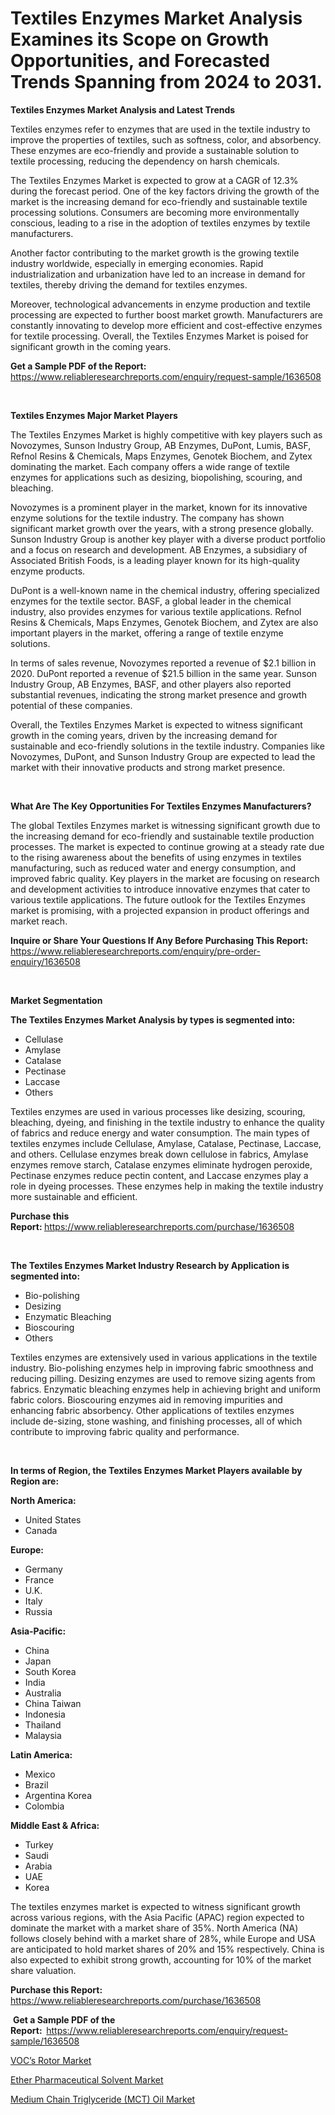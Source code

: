 <p><h1>Textiles Enzymes Market Analysis Examines its Scope on Growth Opportunities, and Forecasted Trends Spanning from 2024 to 2031.</h1></p><p><strong>Textiles Enzymes Market Analysis and Latest Trends</strong></p>
<p><p>Textiles enzymes refer to enzymes that are used in the textile industry to improve the properties of textiles, such as softness, color, and absorbency. These enzymes are eco-friendly and provide a sustainable solution to textile processing, reducing the dependency on harsh chemicals.</p><p>The Textiles Enzymes Market is expected to grow at a CAGR of 12.3% during the forecast period. One of the key factors driving the growth of the market is the increasing demand for eco-friendly and sustainable textile processing solutions. Consumers are becoming more environmentally conscious, leading to a rise in the adoption of textiles enzymes by textile manufacturers.</p><p>Another factor contributing to the market growth is the growing textile industry worldwide, especially in emerging economies. Rapid industrialization and urbanization have led to an increase in demand for textiles, thereby driving the demand for textiles enzymes.</p><p>Moreover, technological advancements in enzyme production and textile processing are expected to further boost market growth. Manufacturers are constantly innovating to develop more efficient and cost-effective enzymes for textile processing. Overall, the Textiles Enzymes Market is poised for significant growth in the coming years.</p></p>
<p><strong>Get a Sample PDF of the Report:&nbsp;</strong> <a href="https://www.reliableresearchreports.com/enquiry/request-sample/1636508">https://www.reliableresearchreports.com/enquiry/request-sample/1636508</a></p>
<p>&nbsp;</p>
<p><strong>Textiles Enzymes Major Market Players</strong></p>
<p><p>The Textiles Enzymes Market is highly competitive with key players such as Novozymes, Sunson Industry Group, AB Enzymes, DuPont, Lumis, BASF, Refnol Resins & Chemicals, Maps Enzymes, Genotek Biochem, and Zytex dominating the market. Each company offers a wide range of textile enzymes for applications such as desizing, biopolishing, scouring, and bleaching.</p><p>Novozymes is a prominent player in the market, known for its innovative enzyme solutions for the textile industry. The company has shown significant market growth over the years, with a strong presence globally. Sunson Industry Group is another key player with a diverse product portfolio and a focus on research and development. AB Enzymes, a subsidiary of Associated British Foods, is a leading player known for its high-quality enzyme products.</p><p>DuPont is a well-known name in the chemical industry, offering specialized enzymes for the textile sector. BASF, a global leader in the chemical industry, also provides enzymes for various textile applications. Refnol Resins & Chemicals, Maps Enzymes, Genotek Biochem, and Zytex are also important players in the market, offering a range of textile enzyme solutions.</p><p>In terms of sales revenue, Novozymes reported a revenue of $2.1 billion in 2020. DuPont reported a revenue of $21.5 billion in the same year. Sunson Industry Group, AB Enzymes, BASF, and other players also reported substantial revenues, indicating the strong market presence and growth potential of these companies.</p><p>Overall, the Textiles Enzymes Market is expected to witness significant growth in the coming years, driven by the increasing demand for sustainable and eco-friendly solutions in the textile industry. Companies like Novozymes, DuPont, and Sunson Industry Group are expected to lead the market with their innovative products and strong market presence.</p></p>
<p>&nbsp;</p>
<p><strong>What Are The Key Opportunities For Textiles Enzymes Manufacturers?</strong></p>
<p><p>The global Textiles Enzymes market is witnessing significant growth due to the increasing demand for eco-friendly and sustainable textile production processes. The market is expected to continue growing at a steady rate due to the rising awareness about the benefits of using enzymes in textiles manufacturing, such as reduced water and energy consumption, and improved fabric quality. Key players in the market are focusing on research and development activities to introduce innovative enzymes that cater to various textile applications. The future outlook for the Textiles Enzymes market is promising, with a projected expansion in product offerings and market reach.</p></p>
<p><strong>Inquire or Share Your Questions If Any Before Purchasing This Report:</strong> <a href="https://www.reliableresearchreports.com/enquiry/pre-order-enquiry/1636508">https://www.reliableresearchreports.com/enquiry/pre-order-enquiry/1636508</a></p>
<p>&nbsp;</p>
<p><strong>Market Segmentation</strong></p>
<p><strong>The Textiles Enzymes Market Analysis by types is segmented into:</strong></p>
<p><ul><li>Cellulase</li><li>Amylase</li><li>Catalase</li><li>Pectinase</li><li>Laccase</li><li>Others</li></ul></p>
<p><p>Textiles enzymes are used in various processes like desizing, scouring, bleaching, dyeing, and finishing in the textile industry to enhance the quality of fabrics and reduce energy and water consumption. The main types of textiles enzymes include Cellulase, Amylase, Catalase, Pectinase, Laccase, and others. Cellulase enzymes break down cellulose in fabrics, Amylase enzymes remove starch, Catalase enzymes eliminate hydrogen peroxide, Pectinase enzymes reduce pectin content, and Laccase enzymes play a role in dyeing processes. These enzymes help in making the textile industry more sustainable and efficient.</p></p>
<p><strong>Purchase this Report:&nbsp;</strong><a href="https://www.reliableresearchreports.com/purchase/1636508">https://www.reliableresearchreports.com/purchase/1636508</a></p>
<p>&nbsp;</p>
<p><strong>The Textiles Enzymes Market Industry Research by Application is segmented into:</strong></p>
<p><ul><li>Bio-polishing</li><li>Desizing</li><li>Enzymatic Bleaching</li><li>Bioscouring</li><li>Others</li></ul></p>
<p><p>Textiles enzymes are extensively used in various applications in the textile industry. Bio-polishing enzymes help in improving fabric smoothness and reducing pilling. Desizing enzymes are used to remove sizing agents from fabrics. Enzymatic bleaching enzymes help in achieving bright and uniform fabric colors. Bioscouring enzymes aid in removing impurities and enhancing fabric absorbency. Other applications of textiles enzymes include de-sizing, stone washing, and finishing processes, all of which contribute to improving fabric quality and performance.</p></p>
<p>&nbsp;</p>
<p><strong>In terms of Region, the Textiles Enzymes Market Players available by Region are:</strong></p>
<p>
    <p> <strong> North America: </strong>
        <ul>
            <li>United States</li>
            <li>Canada</li>
        </ul>
        </p> 
    <p> <strong> Europe: </strong>
        <ul>
            <li>Germany</li>
            <li>France</li>
            <li>U.K.</li>
            <li>Italy</li>
            <li>Russia</li>
        </ul>
        </p> 
    <p> <strong> Asia-Pacific: </strong>
        <ul>
            <li>China</li>
            <li>Japan</li>
            <li>South Korea</li>
            <li>India</li>
            <li>Australia</li>
            <li>China Taiwan</li>
            <li>Indonesia</li>
            <li>Thailand</li>
            <li>Malaysia</li>
        </ul>
        </p> 
    <p> <strong> Latin America: </strong>
        <ul>
            <li>Mexico</li>
            <li>Brazil</li>
            <li>Argentina Korea</li>
            <li>Colombia</li>
        </ul>
        </p> 
    <p> <strong> Middle East & Africa: </strong>
        <ul>
            <li>Turkey</li>
            <li>Saudi</li>
            <li>Arabia</li>
            <li>UAE</li>
            <li>Korea</li>
        </ul>
    </p>
    </p>
<p><p>The textiles enzymes market is expected to witness significant growth across various regions, with the Asia Pacific (APAC) region expected to dominate the market with a market share of 35%. North America (NA) follows closely behind with a market share of 28%, while Europe and USA are anticipated to hold market shares of 20% and 15% respectively. China is also expected to exhibit strong growth, accounting for 10% of the market share valuation.</p></p>
<p><strong>Purchase this Report: </strong><a href="https://www.reliableresearchreports.com/purchase/1636508">https://www.reliableresearchreports.com/purchase/1636508</a></p>
<p>&nbsp;<strong>Get a Sample PDF of the Report:&nbsp;&nbsp;</strong><a href="https://www.reliableresearchreports.com/enquiry/request-sample/1636508">https://www.reliableresearchreports.com/enquiry/request-sample/1636508</a></p>
<p><strong></strong></p>
<p><p><a href="https://view.publitas.com/reportprime-1/vocs-rotor-market-insights-market-players-and-forecast-till-2030/">VOC’s Rotor Market</a></p><p><a href="https://view.publitas.com/reportprime-1/ether-pharmaceutical-solvent-market-size-reflecting-a-forecast-till-2030-market-by-type-by-application-and-by-geography/">Ether Pharmaceutical Solvent Market</a></p><p><a href="https://view.publitas.com/reportprime-1/medium-chain-triglyceride-mct-oil-market-offers-provide-insightful-data-for-the-time-period-from-2023-to-2030-and-also-provide-analysis-based-on-application-type-and-region/">Medium Chain Triglyceride (MCT) Oil Market</a></p></p>